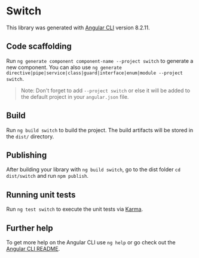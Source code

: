 # Switch

This library was generated with [Angular CLI](https://github.com/angular/angular-cli) version 8.2.11.

## Code scaffolding

Run `ng generate component component-name --project switch` to generate a new component. You can also use `ng generate directive|pipe|service|class|guard|interface|enum|module --project switch`.
> Note: Don't forget to add `--project switch` or else it will be added to the default project in your `angular.json` file. 

## Build

Run `ng build switch` to build the project. The build artifacts will be stored in the `dist/` directory.

## Publishing

After building your library with `ng build switch`, go to the dist folder `cd dist/switch` and run `npm publish`.

## Running unit tests

Run `ng test switch` to execute the unit tests via [Karma](https://karma-runner.github.io).

## Further help

To get more help on the Angular CLI use `ng help` or go check out the [Angular CLI README](https://github.com/angular/angular-cli/blob/master/README.md).
